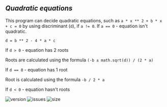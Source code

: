 ## _Quadratic equations_

This program can decide quadratic equations, such as `a * x ** 2 + b * x + c = 0` 
by using discriminant (`d`), if `a != 0`. If `a == 0` - equation isn't quadratic.

`d = b ** 2 - 4 * a * c`

If `d > 0` - equation has 2 roots
  
Roots are calculated using the formula 
`(-b ± math.sqrt(d)) / (2 * a)`

If `d == 0` - equation has 1 root

Root is calculated using the formula `-b / 2 * a`

If `d < 0` - equation hasn't roots


![version](https://img.shields.io/github/pipenv/locked/python-version/Lily-Simon/Quadratic_equation?color=green)
![issues](https://img.shields.io/github/issues/Lily-Simon/Quadratic_equation?color=green)
![size](https://img.shields.io/github/repo-size/Lily-Simon/Quadratic_equation?color=yellowgreen)
